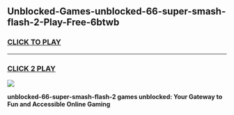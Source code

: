 
## Unblocked-Games-unblocked-66-super-smash-flash-2-Play-Free-6btwb
<h3>
<a href="https://premium76.site?title=unblocked-66-super-smash-flash-2&ref=20M">CLICK TO PLAY</a></h3>
<hr>

<h3>
<a href="https://premium76.site?title=unblocked-66-super-smash-flash-2&ref=20M">CLICK 2 PLAY</a>
  
</h3>

<a href="https://premium76.site?title=unblocked-66-super-smash-flash-2&ref=19M"><img src="https://clearcache.store/games.png"></a>


**unblocked-66-super-smash-flash-2 games unblocked: Your Gateway to Fun and Accessible Online Gaming**
